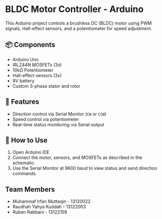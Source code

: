 # BLDC Motor Controller - Arduino

This Arduino project controls a brushless DC (BLDC) motor using PWM signals, Hall-effect  sensors, and a potentiometer for speed adjustment.

## 📦 Components
- Arduino Uno
- IRLZ44N MOSFETs (3x)
- 10kΩ Potentiometer
- Hall-effect sensors (3x)
- 9V battery
- Custom 3-phase stator and rotor

## 🔧 Features
- Direction control via Serial Monitor (`CW` or `CCW`)
- Speed control via potentiometer
- Real-time status monitoring via Serial output

## 🔌 How to Use
1. Open Arduino IDE
2. Connect the motor, sensors, and MOSFETs as described in the schematic.
3. Use the Serial Monitor at 9600 baud to view status and send direction commands.

## Team Members
- Muhammaf Irfan Muttaqin - 13120022
- Raudhah Yahya Kuddah - 13122003
- Ruben Rabbani - 13122159

